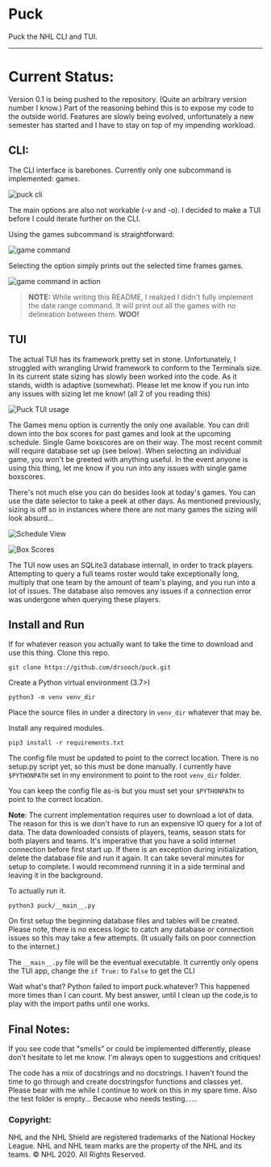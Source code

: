 # Puck
Puck the NHL CLI and TUI.
***
# Current Status:
Version 0.1 is being pushed to the repository. (Quite an arbitrary version number I know.) Part of the reasoning behind this is to expose my code to the outside world. Features are slowly being evolved, unfortunately a new semester has started and I have to stay on top of my impending workload.

## CLI:
The CLI interface is barebones. Currently only one subcommand is implemented: games.

![puck cli](imgs/PuckCLIusage.png)

The main options are also not workable (-v and -o). I decided to make a TUI before I could iterate further on the CLI.

Using the games subcommand is straightforward:

![game command](imgs/PuckCLIgames.png)

Selecting the option simply prints out the selected time frames games.

![game command in action](imgs/PuckCLIgamesquery.png)

> **NOTE:** While writing this README, I realized I didn't fully implement the date range command.
> It will print out all the games with no delineation between them. **WOO!**


## TUI
The actual TUI has its framework pretty set in stone. Unfortunately, I struggled with wrangling Urwid framework to conform to the Terminals size. In its current state sizing has slowly been worked into the code. As it stands, width is adaptive (somewhat). Please let me know if you run into any issues with sizing let me know! (all 2 of you reading this)

![Puck TUI usage](imgs/TUIMain.png)

The Games menu option is currently the only one available. You can drill down into the box scores for past games and look at the upcoming schedule. Single Game boxscores are on their way. The most recent commit will require database set up (see below). When selecting an individual game, you won't be greeted with anything useful. In the event anyone is using this thing, let me know if you run into any issues with single game boxscores.

There's not much else you can do besides look at today's games. You can use the date selector to take a peek at other days. As mentioned previously, sizing is off so in instances where there are not many games the sizing will look absurd...



![Schedule View](imgs/TUISchedule.png)

![Box Scores](imgs/TUIGames.png)

The TUI now uses an SQLite3 database internall, in order to track players. Attempting to query a full teams roster would take exceptionally long, multiply that one team by the amount of team's playing, and you run into a lot of issues. The database also removes any issues if a connection error was undergone when querying these players.



## Install and Run

If for whatever reason you actually want to take the time to download and use this thing. Clone this repo.

`git clone https://github.com/drsooch/puck.git`

Create a Python virtual environment (3.7>)

`python3 -m venv venv_dir`

Place the source files in under a directory in `venv_dir` whatever that may be.

Install any required modules.

`pip3 install -r requirements.txt`

The config file must be updated to point to the correct location. There is no setup.py script yet, so this must be done manually. I currently have `$PYTHONPATH` set in my environment to point to the root `venv_dir` folder.

You can keep the config file as-is but you must set your `$PYTHONPATH` to point to the correct location.

**Note**: The current implementation requires user to download a lot of data. The reason for this is we don't have to run an expensive IO query for a lot of data. The data downloaded consists of players, teams, season stats for both players and teams. It's imperative that you have a solid internet connection before first start up. If there is an exception during initialization, delete the database file and run it again. It can take several minutes for setup to complete. I would recommend running it in a side terminal and leaving it in the background.

To actually run it.

`python3 puck/__main__.py`

On first setup the beginning database files and tables will be created. Please note, there is no excess logic to catch any database or connection issues so this may take a few attempts. (It usually fails on poor connection to the internet.)

The `__main__.py` file will be the eventual executable. It currently only opens the TUI app, change the `if True:` to `False` to get the CLI

Wait what's that? Python failed to import puck.whatever? This happened more times than I can count. My best answer, until I clean up the code,is to play with the import paths until one works.

## Final Notes:

If you see code that "smells" or could be implemented differently, please don't hesitate to let me know. I'm always open to suggestions and critiques!

The code has a mix of docstrings and no docstrings. I haven't found the time to go through and create docstringsfor functions and classes yet. Please bear  with me while I continue to work on this in my spare time. Also the test folder is empty... Because who needs testing......

### Copyright:
NHL and the NHL Shield are registered trademarks of the National Hockey League. NHL and NHL team marks are the property of the NHL and its teams. © NHL 2020. All Rights Reserved.